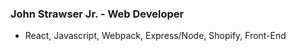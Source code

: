 ### John Strawser Jr. - Web Developer
- React, Javascript, Webpack, Express/Node, Shopify, Front-End
<!--
**johnstrawserjr/johnstrawserjr** is a ✨ _special_ ✨ repository because its `README.md` (this file) appears on your GitHub profile.



